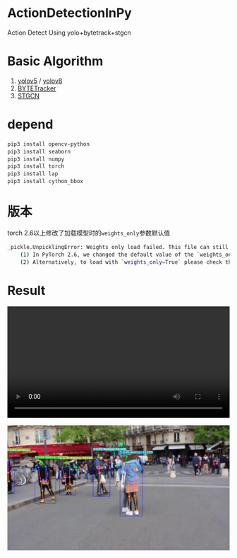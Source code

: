 # ActionDetectionInPy
Action Detect Using yolo+bytetrack+stgcn

# Basic Algorithm
1. [yolov5](https://github.com/ultralytics/yolov5) / [yolov8](https://github.com/ultralytics/ultralytics.git)
2. [BYTETracker](https://github.com/FoundationVision/ByteTrack)
3. [STGCN](https://github.com/hazdzz/STGCN)

# depend 
```sh
pip3 install opencv-python
pip3 install seaborn
pip3 install numpy
pip3 install torch
pip3 install lap
pip3 install cython_bbox
```

# 版本
torch 2.6以上修改了加载模型时的`weights_only`参数默认值
```sh
_pickle.UnpicklingError: Weights only load failed. This file can still be loaded, to do so you have two options, do those steps only if you trust the source of the checkpoint. 
	(1) In PyTorch 2.6, we changed the default value of the `weights_only` argument in `torch.load` from `False` to `True`. Re-running `torch.load` with `weights_only` set to `False` will likely succeed, but it can result in arbitrary code execution. Do it only if you got the file from a trusted source.
	(2) Alternatively, to load with `weights_only=True` please check the recommended steps in the following error message.
```

# Result
<video src="result.mp4" width="100%" controls></video>

![res_frame](./res_frame.jpg)